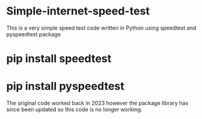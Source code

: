 # Simple-internet-speed-test
This is a very simple speed test code written in Python using speedtest and pyspeedtest package

# pip install speedtest

# pip install pyspeedtest

The original code worked back in 2023 however the package library has since been updated so this code is no longer working. 

